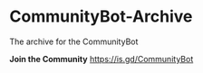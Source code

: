 # CommunityBot-Archive
The archive for the CommunityBot

**Join the Community**
https://is.gd/CommunityBot
